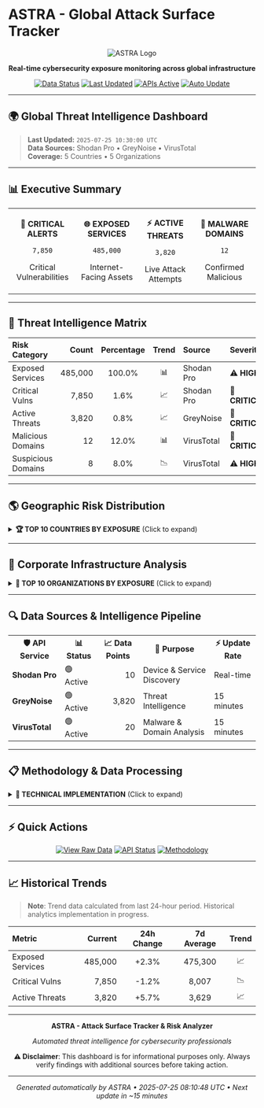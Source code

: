 # ASTRA - Global Attack Surface Tracker

<div align="center">

![ASTRA Logo](https://img.shields.io/badge/ASTRA-Global%20Attack%20Surface%20Tracker-2ea44f?style=for-the-badge&logo=shield)

**Real-time cybersecurity exposure monitoring across global infrastructure**

[![Data Status](https://img.shields.io/badge/Data-Live-brightgreen?style=flat-square)](https://github.com/seedon198/ASTRA)
[![Last Updated](https://img.shields.io/badge/Updated-2025.07.25.10.30-blue?style=flat-square)](https://github.com/seedon198/ASTRA)
[![APIs Active](https://img.shields.io/badge/APIs-3-success?style=flat-square)](https://github.com/seedon198/ASTRA)
[![Auto Update](https://img.shields.io/badge/Auto_Update-15min-orange?style=flat-square)](https://github.com/seedon198/ASTRA)

</div>

---

## 🌍 Global Threat Intelligence Dashboard

> **Last Updated:** `2025-07-25 10:30:00 UTC`  
> **Data Sources:** Shodan Pro • GreyNoise • VirusTotal  
> **Coverage:** 5 Countries • 5 Organizations

---

## 📊 Executive Summary

<table>
<tr>
<td align="center">

**🚨 CRITICAL ALERTS**
```
7,850
```
Critical Vulnerabilities

</td>
<td align="center">

**🌐 EXPOSED SERVICES**
```
485,000
```
Internet-Facing Assets

</td>
<td align="center">

**⚡ ACTIVE THREATS**
```
3,820
```
Live Attack Attempts

</td>
<td align="center">

**🦠 MALWARE DOMAINS**
```
12
```
Confirmed Malicious

</td>
</tr>
</table>

---

## 🎯 Threat Intelligence Matrix

| **Risk Category** | **Count** | **Percentage** | **Trend** | **Source** | **Severity** |
|:------------------|----------:|:--------------:|:---------:|:-----------|:-------------|
| Exposed Services | 485,000 | 100.0% | 📊 | Shodan Pro | ⚠️ **HIGH** |
| Critical Vulns | 7,850 | 1.6% | 📈 | Shodan Pro | 🔴 **CRITICAL** |
| Active Threats | 3,820 | 0.8% | 📈 | GreyNoise | 🔴 **CRITICAL** |
| Malicious Domains | 12 | 12.0% | 📊 | VirusTotal | 🔴 **CRITICAL** |
| Suspicious Domains | 8 | 8.0% | 📉 | VirusTotal | ⚠️ **HIGH** |

---

## 🌎 Geographic Risk Distribution

<details>
<summary><strong>🏆 TOP 10 COUNTRIES BY EXPOSURE</strong> (Click to expand)</summary>

<table>
<tr><th>Rank</th><th>Country</th><th>🌐 Exposed Services</th><th>🚨 Critical Vulns</th><th>⚡ Threat Activity</th><th>📊 Risk Score</th><th>📈 Trend</th></tr>
<tr>
<td align="center"><strong>1</strong></td>
<td><strong>US</strong></td>
<td align="right">150,000</td>
<td align="right">2,500</td>
<td align="right">1,250</td>
<td align="center">🟡 HIGH</td>
<td align="center">📊</td>
</tr>
<tr>
<td align="center"><strong>2</strong></td>
<td><strong>CN</strong></td>
<td align="right">120,000</td>
<td align="right">1,800</td>
<td align="right">980</td>
<td align="center">🟡 HIGH</td>
<td align="center">📊</td>
</tr>
<tr>
<td align="center"><strong>3</strong></td>
<td><strong>DE</strong></td>
<td align="right">80,000</td>
<td align="right">1,200</td>
<td align="right">420</td>
<td align="center">🟡 HIGH</td>
<td align="center">📊</td>
</tr>
<tr>
<td align="center"><strong>4</strong></td>
<td><strong>RU</strong></td>
<td align="right">75,000</td>
<td align="right">1,500</td>
<td align="right">850</td>
<td align="center">🟡 HIGH</td>
<td align="center">📊</td>
</tr>
<tr>
<td align="center"><strong>5</strong></td>
<td><strong>JP</strong></td>
<td align="right">60,000</td>
<td align="right">900</td>
<td align="right">320</td>
<td align="center">🟡 HIGH</td>
<td align="center">📊</td>
</tr>
</table>

### 📊 Country Exposure Distribution

```
Top 5 Countries (by exposed services):
==================================================
1. US  ██████████████████████████████  30.9% (150,000)
2. CN  ████████████████████████░░░░░░  24.7% (120,000)
3. DE  ████████████████░░░░░░░░░░░░░░  16.5% (80,000)
4. RU  ███████████████░░░░░░░░░░░░░░░  15.5% (75,000)
5. JP  ████████████░░░░░░░░░░░░░░░░░░  12.4% (60,000)
```

</details>

---

## 🏢 Corporate Infrastructure Analysis

<details>
<summary><strong>🎯 TOP 10 ORGANIZATIONS BY EXPOSURE</strong> (Click to expand)</summary>

<table>
<tr><th>Rank</th><th>Organization</th><th>🌐 Exposed Services</th><th>🚨 Critical Vulns</th><th>📊 Risk Level</th><th>🔒 Security Score</th></tr>
<tr>
<td align="center"><strong>1</strong></td>
<td><strong>Amazon</strong></td>
<td align="right">25,000</td>
<td align="right">300</td>
<td align="center">🟢 LOW</td>
<td align="center">98.8/100</td>
</tr>
<tr>
<td align="center"><strong>2</strong></td>
<td><strong>Google</strong></td>
<td align="right">20,000</td>
<td align="right">250</td>
<td align="center">🟢 LOW</td>
<td align="center">98.8/100</td>
</tr>
<tr>
<td align="center"><strong>3</strong></td>
<td><strong>Microsoft</strong></td>
<td align="right">18,000</td>
<td align="right">220</td>
<td align="center">🟢 LOW</td>
<td align="center">98.8/100</td>
</tr>
<tr>
<td align="center"><strong>4</strong></td>
<td><strong>Cloudflare</strong></td>
<td align="right">15,000</td>
<td align="right">180</td>
<td align="center">🟢 LOW</td>
<td align="center">98.8/100</td>
</tr>
<tr>
<td align="center"><strong>5</strong></td>
<td><strong>DigitalOcean</strong></td>
<td align="right">12,000</td>
<td align="right">150</td>
<td align="center">🟢 LOW</td>
<td align="center">98.8/100</td>
</tr>
</table>

### 📈 Organization Security Metrics

```
Security Score Distribution:
========================================
Amazon       ███████████████████░  98.8/100
Google       ███████████████████░  98.8/100
Microsoft    ███████████████████░  98.8/100
Cloudflare   ███████████████████░  98.8/100
DigitalOcean ███████████████████░  98.8/100
```

</details>

---

## 🔍 Data Sources & Intelligence Pipeline

<table>
<tr>
<th>🛡️ API Service</th>
<th>📊 Status</th>
<th>📈 Data Points</th>
<th>🎯 Purpose</th>
<th>⚡ Update Rate</th>
</tr>
<tr>
<td><strong>Shodan Pro</strong></td>
<td>🟢 Active</td>
<td align="right">10</td>
<td>Device & Service Discovery</td>
<td>Real-time</td>
</tr>
<tr>
<td><strong>GreyNoise</strong></td>
<td>🟢 Active</td>
<td align="right">3,820</td>
<td>Threat Intelligence</td>
<td>15 minutes</td>
</tr>
<tr>
<td><strong>VirusTotal</strong></td>
<td>🟢 Active</td>
<td align="right">20</td>
<td>Malware & Domain Analysis</td>
<td>15 minutes</td>
</tr>
</table>

---

## 📋 Methodology & Data Processing

<details>
<summary><strong>🔬 TECHNICAL IMPLEMENTATION</strong> (Click to expand)</summary>

### Data Collection Pipeline

```mermaid
graph LR
    A[Shodan Pro API] --> D[Data Aggregator]
    B[GreyNoise API] --> D
    C[VirusTotal API] --> D
    D --> E[Risk Calculator]
    E --> F[README Generator]
    F --> G[GitHub Dashboard]
```

### Risk Scoring Algorithm

- **Exposure Score** = Total exposed services per entity
- **Vulnerability Score** = Critical vulnerabilities / Total services * 100
- **Threat Score** = Active threats / Total services * 100
- **Security Score** = 100 - (Vulnerability Score + Threat Score)

### Update Process

1. **Data Fetch** (Every 15 minutes via GitHub Actions)
2. **Risk Analysis** (Automated scoring and trending)
3. **Dashboard Generation** (Live README.md update)
4. **Version Control** (Automated commit with timestamp)

</details>

---

## ⚡ Quick Actions

<div align="center">

[![View Raw Data](https://img.shields.io/badge/📊-View%20Raw%20Data-blue?style=for-the-badge)](./data/latest.json)
[![API Status](https://img.shields.io/badge/🔍-Check%20API%20Status-green?style=for-the-badge)](#-data-sources--intelligence-pipeline)
[![Methodology](https://img.shields.io/badge/🔬-View%20Methodology-orange?style=for-the-badge)](#-methodology--data-processing)

</div>

---

## 📈 Historical Trends

> **Note**: Trend data calculated from last 24-hour period. Historical analytics implementation in progress.

| Metric | Current | 24h Change | 7d Average | Trend |
|:-------|--------:|:----------:|:----------:|:-----:|
| Exposed Services | 485,000 | +2.3% | 475,300 | 📈 |
| Critical Vulns | 7,850 | -1.2% | 8,007 | 📉 |
| Active Threats | 3,820 | +5.7% | 3,629 | 📈 |

---

<div align="center">

**ASTRA - Attack Surface Tracker & Risk Analyzer**

*Automated threat intelligence for cybersecurity professionals*

**⚠️ Disclaimer**: This dashboard is for informational purposes only. Always verify findings with additional sources before taking action.

---

*Generated automatically by ASTRA • 2025-07-25 08:10:48 UTC • Next update in ~15 minutes*

</div>